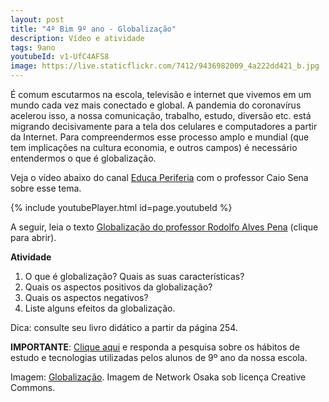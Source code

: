```yaml
---
layout: post
title: "4º Bim 9º ano - Globalização"
description: Vídeo e atividade
tags: 9ano
youtubeId: v1-UfC4AFS8
image: https://live.staticflickr.com/7412/9436982009_4a222dd421_b.jpg
---
```


É comum escutarmos na escola, televisão e internet que vivemos em um mundo cada vez mais conectado e global. A pandemia do coronavírus acelerou isso, a nossa comunicação, trabalho, estudo, diversão etc. está migrando decisivamente para a tela dos celulares e computadores a partir da Internet. Para compreendermos esse processo amplo e mundial (que tem implicações na cultura economia, e outros campos) é necessário entendermos o que é globalização.    

Veja o vídeo abaixo do canal [Educa Periferia](https://www.youtube.com/watch?v=v1-UfC4AFS8) com o professor Caio Sena sobre esse tema.

{% include youtubePlayer.html id=page.youtubeId %}

A seguir, leia o texto [Globalização do professor Rodolfo Alves Pena](https://brasilescola.uol.com.br/geografia/globalizacao.htm) (clique para abrir).

**Atividade**

1. O que é globalização? Quais as suas características?
2. Quais os aspectos positivos da globalização?
3. Quais os aspectos negativos?
4. Liste alguns efeitos da globalização.

Dica: consulte seu livro didático a partir da página 254. 

**IMPORTANTE**: [Clique aqui](https://forms.gle/sCJBo1WTMT9gZFum8) e responda a pesquisa sobre os hábitos de estudo e tecnologias utilizadas pelos alunos de 9º ano da nossa escola. 

Imagem: [Globalização](https://search.creativecommons.org/photos/0455faec-8dbe-4bef-a7ca-0577008046f8). Imagem de Network Osaka sob licença Creative Commons.
